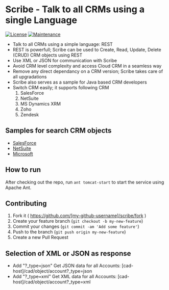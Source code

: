 # Scribe - Talk to all CRMs using a single Language

[![License](http://img.shields.io/:license-MIT-blue.svg)](https://github.com/inbravo/scribe/edit/master/LICENSE.md "MIT Licence")
[![Maintenance](https://img.shields.io/maintenance/yes/2016.svg)](https://github.com/inbravo/scribe/edit/master)

- Talk to all CRMs using a simple language: REST
- REST is powerfull; Scribe can be used to Create, Read, Update, Delete (CRUD) CRM objects using REST
- Use XML or JSON for communication with Scribe
- Avoid CRM level complexity and access Cloud CRM in a seamless way
- Remove any direct dependancy on a CRM version; Scribe takes care of all upgradations
- Scribe also serves as a sample for Java based CRM developers
- Switch CRM easily; it supports following CRM
	1. SalesForce
	2. NetSuite
	3. MS Dynamics XRM
	4. Zoho
	5. Zendesk

Samples for search CRM objects
--------------
-  [SalesForce][salesforce.md]
-  [NetSuite][netsuite.md]
-  [Microsoft][microsoft.md]

## How to run 

After checking out the repo, run `ant tomcat-start` to start the service using Apache Ant. 

## Contributing

1. Fork it ( https://github.com/[my-github-username]/scribe/fork )
2. Create your feature branch (`git checkout -b my-new-feature`)
3. Commit your changes (`git commit -am 'Add some feature'`)
4. Push to the branch (`git push origin my-new-feature`)
5. Create a new Pull Request

## Selection of XML or JSON as response 

- Add "?_type=json" Get JSON data for all Accounts: [cad-host]/cad/object/account?_type=json
- Add "?_type=xml" Get XML data for all Accounts: [cad-host]/cad/object/account?_type=xml

[salesforce.md]: https://github.com/inbravo/scribe/blob/master/docs/md/salesforce.md
[netsuite.md]: https://github.com/inbravo/scribe/blob/master/docs/md/netsuite.md
[microsoft.md]: https://github.com/inbravo/scribe/blob/master/docs/md/microsoft.md

